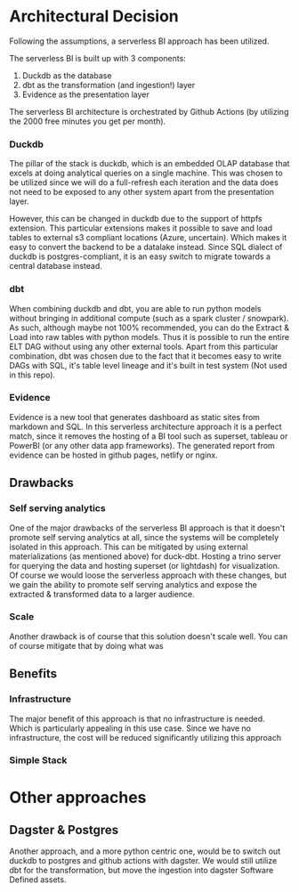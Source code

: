 # Architectural Decision

Following the assumptions, a serverless BI approach has been utilized.

The serverless BI is built up with 3 components:

1. Duckdb as the database
2. dbt as the transformation (and ingestion!) layer
3. Evidence as the presentation layer

The serverless BI architecture is orchestrated by Github Actions (by utilizing the 2000 free minutes you get per month).

### Duckdb
The pillar of the stack is duckdb, which is an embedded OLAP database that excels at doing analytical queries on a single machine.
This was chosen to be utilized since we will do a full-refresh each iteration and the data does not need to be exposed to any other system apart from the presentation layer.

However, this can be changed in duckdb due to the support of httpfs extension. This particular extensions makes it possible to save and load tables to external s3 compliant locations (Azure, uncertain).
Which makes it easy to convert the backend to be a datalake instead.
Since SQL dialect of duckdb is postgres-compliant, it is an easy switch to migrate towards a central database instead.

### dbt
When combining duckdb and dbt, you are able to run python models without bringing in additional compute (such as a spark cluster / snowpark). As such, although maybe not 100% recommended, you can do the Extract & Load into raw tables with python models. 
Thus it is possible to run the entire ELT DAG without using any other external tools. Apart from this particular combination, dbt was chosen due to the fact that it becomes easy to write DAGs with SQL, it's table level lineage and it's built in test system (Not used in this repo).

### Evidence
Evidence is a new tool that generates dashboard as static sites from markdown and SQL.
In this serverless architecture approach it is a perfect match, since it removes the hosting of a BI tool such as superset, tableau or PowerBI (or any other data app frameworks).
The generated report from evidence can be hosted in github pages, netlify or nginx.

## Drawbacks

### Self serving analytics
One of the major drawbacks of the serverless BI approach is that it doesn't promote self serving analytics at all, since the systems will be completely isolated in this approach.
This can be mitigated by using external materializations (as mentioned above) for duck-dbt. Hosting a trino server for querying the data and hosting superset (or lightdash) for visualization.
Of course we would loose the serverless approach with these changes, but we gain the ability to promote self serving analytics and expose the extracted & transformed data to a larger audience.

### Scale
Another drawback is of course that this solution doesn't scale well. You can of course mitigate that by doing what was

## Benefits

### Infrastructure
The major benefit of this approach is that no infrastructure is needed. Which is particularly appealing in this use case. Since we have no infrastructure, the cost will be reduced significantly utilizing this approach

### Simple Stack



# Other approaches

## Dagster & Postgres

Another approach, and a more python centric one, would be to switch out duckdb to postgres and github actions with dagster.
We would still utilize dbt for the transformation, but move the ingestion into dagster Software Defined assets.


